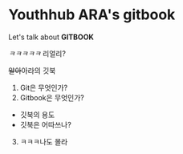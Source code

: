 # Youthhub ARA's gitbook

Let's talk about **GITBOOK**

*ㅋㅋㅋㅋㅋ* 리얼리?

~~알아~~아라의 깃북

1. Git은 무엇인가?
2. Gitbook은 무엇인가?
  - 깃북의 용도
  - 깃북은 어따쓰나?
3. ㅋㅋㅋ나도 몰라
